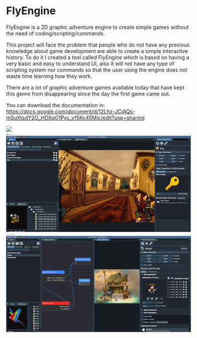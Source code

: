 # FlyEngine
FlyEngine is a 2D graphic adventure engine to create simple games without the need of coding/scripting/commands. 

This project will face the problem that people who do not have any previous knowledge about game development are able to create a simple interactive history. To do it I created a tool called FlyEngine which is based on having a very basic and easy to understand UI, also it will not have any type of scripting system nor commands so that the user using the engine does not waste time learning how they work.

There are a lot of graphic adventure games available today that have kept this genre from disappearing since the day the first game came out.

You can download the documentation in: https://docs.google.com/document/d/12Lhz-JCiAQs-mSuXtsdY2O_HDXqO1Pyc_yf5Kc45Mic/edit?usp=sharing

![](Images/EngineDemo0º.png)
![](Images/EngineDemo02.png)
![](Images/EngineDemo03.png)
